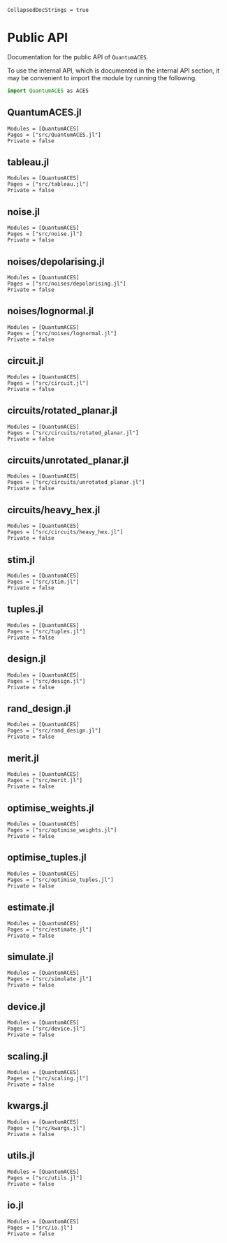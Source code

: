 ```@meta
CollapsedDocStrings = true
```

# Public API

Documentation for the public API of `QuantumACES`.

To use the internal API, which is documented in the internal API section, it may be convenient to import the module by running the following.

```julia
import QuantumACES as ACES
```

## QuantumACES.jl

```@autodocs
Modules = [QuantumACES]
Pages = ["src/QuantumACES.jl"]
Private = false
```

## tableau.jl

```@autodocs
Modules = [QuantumACES]
Pages = ["src/tableau.jl"]
Private = false
```

## noise.jl

```@autodocs
Modules = [QuantumACES]
Pages = ["src/noise.jl"]
Private = false
```

## noises/depolarising.jl

```@autodocs
Modules = [QuantumACES]
Pages = ["src/noises/depolarising.jl"]
Private = false
```

## noises/lognormal.jl

```@autodocs
Modules = [QuantumACES]
Pages = ["src/noises/lognormal.jl"]
Private = false
```

## circuit.jl

```@autodocs
Modules = [QuantumACES]
Pages = ["src/circuit.jl"]
Private = false
```

## circuits/rotated_planar.jl

```@autodocs
Modules = [QuantumACES]
Pages = ["src/circuits/rotated_planar.jl"]
Private = false
```

## circuits/unrotated_planar.jl

```@autodocs
Modules = [QuantumACES]
Pages = ["src/circuits/unrotated_planar.jl"]
Private = false
```

## circuits/heavy_hex.jl

```@autodocs
Modules = [QuantumACES]
Pages = ["src/circuits/heavy_hex.jl"]
Private = false
```

## stim.jl

```@autodocs
Modules = [QuantumACES]
Pages = ["src/stim.jl"]
Private = false
```

## tuples.jl

```@autodocs
Modules = [QuantumACES]
Pages = ["src/tuples.jl"]
Private = false
```

## design.jl

```@autodocs
Modules = [QuantumACES]
Pages = ["src/design.jl"]
Private = false
```

## rand_design.jl

```@autodocs
Modules = [QuantumACES]
Pages = ["src/rand_design.jl"]
Private = false
```

## merit.jl

```@autodocs
Modules = [QuantumACES]
Pages = ["src/merit.jl"]
Private = false
```

## optimise_weights.jl

```@autodocs
Modules = [QuantumACES]
Pages = ["src/optimise_weights.jl"]
Private = false
```

## optimise_tuples.jl

```@autodocs
Modules = [QuantumACES]
Pages = ["src/optimise_tuples.jl"]
Private = false
```

## estimate.jl

```@autodocs
Modules = [QuantumACES]
Pages = ["src/estimate.jl"]
Private = false
```

## simulate.jl

```@autodocs
Modules = [QuantumACES]
Pages = ["src/simulate.jl"]
Private = false
```

## device.jl

```@autodocs
Modules = [QuantumACES]
Pages = ["src/device.jl"]
Private = false
```

## scaling.jl

```@autodocs
Modules = [QuantumACES]
Pages = ["src/scaling.jl"]
Private = false
```

## kwargs.jl

```@autodocs
Modules = [QuantumACES]
Pages = ["src/kwargs.jl"]
Private = false
```

## utils.jl

```@autodocs
Modules = [QuantumACES]
Pages = ["src/utils.jl"]
Private = false
```

## io.jl

```@autodocs
Modules = [QuantumACES]
Pages = ["src/io.jl"]
Private = false
```
